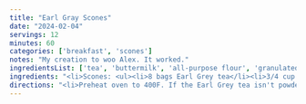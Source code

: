 ```yaml
---
title: "Earl Gray Scones"
date: "2024-02-04"
servings: 12
minutes: 60
categories: ['breakfast', 'scones']
notes: "My creation to woo Alex. It worked."
ingredientsList: ['tea', 'buttermilk', 'all-purpose flour', 'granulated sugar', 'butter', 'eggs', 'vanilla extract', 'blueberries', 'milk', 'butter', 'powdered sugar']
ingredients: "<li>Scones: <ul><li>8 bags Earl Grey tea</li><li>3/4 cup buttermilk</li><li>2 1/2 cups all-purpose flour</li><li>2 tbsp granulated sugar</li><li>1 tbsp baking powder</li><li>1/2 tsp salt</li><li>8 tbsp cold butter, cubed</li><li>1 egg</li><li>1 tbsp vanilla extract</li><li>1 1/2 cups fresh blueberries</li></ul></li><li>Infused Glaze: <ul><li>1/2 cup unsweetened almond milk</li><li>2 tbsp butter</li><li>4 bags Earl Grey tea</li><li>1 cup powdered sugar</li></ul></li>"
directions: "<li>Preheat oven to 400F. If the Earl Grey tea isn't powdered within the bag, use a coffee grinder to grind 2 bags of Earl Grey tea until fine.</li><li>Slightly warm buttermilk and place 6 tea bags into steep for at least 3 minutes.</li><li>In a mixing bowl, combine flour, sugar, baking powder, powdered tea, and salt.</li><li>Add the butter and toss with the flour.</li><li>Add egg, infused buttermilk, and vanilla. Mix until blended (don't over-mix!), then fold in blueberries.</li><li>Remove dough with floured hands and form into a circle. Slice into 8 scones, then space out on a baking sheet lined with parchment paper.</li><li>Bake until golden brown, about 18 minutes.</li><li>While the scones cool, make the glaze; cook the milk and butter in a small saucepan over medium heat until the milk is steaming, but not boiling. Remove from heat, place 4 Earl Grey tea bags into the milk, cover, and let steep for 5 minutes.</li><li>Remove tea bags, making sure to squeeze out all the extra tea, then stir in the powdered sugar until it reaches your desired consistency. Allow scones to cool completely before glazing.</li>"
---
```


